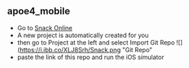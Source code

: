 ## apoe4_mobile
 - Go to [Snack Online](http://snack.expo.io) 
 - A new project is automatically created for you
 - then go to Project at the left and select Import Git Repo
![](https://i.ibb.co/XLJ8Srh/Snack.png "Git Repo"
- paste the link of this repo and run the iOS simulator
 
